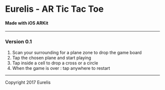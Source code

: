 
# Eurelis - AR Tic Tac Toe

#### Made with iOS ARKit
***



### Version 0.1

1. Scan your surrounding for a plane zone to drop the game board
2. Tap the chosen plane and start playing
3. Tap inside a cell to drop a cross or a circle
4. When the game is over : tap anywhere to restart 


***

Copyright 2017 Eurelis
